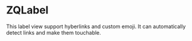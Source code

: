 ZQLabel
=======
This label view support hyberlinks and custom emoji. It can automatically detect links and make them touchable.

